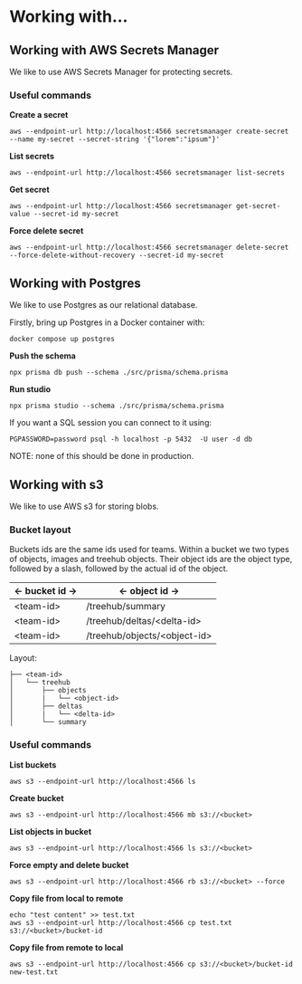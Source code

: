 # Working with...


## Working with AWS Secrets Manager

We like to use AWS Secrets Manager for protecting secrets.

### Useful commands

**Create a secret**
```
aws --endpoint-url http://localhost:4566 secretsmanager create-secret --name my-secret --secret-string '{"lorem":"ipsum"}'
```

**List secrets**
```
aws --endpoint-url http://localhost:4566 secretsmanager list-secrets
```

**Get secret**
```
aws --endpoint-url http://localhost:4566 secretsmanager get-secret-value --secret-id my-secret
```

**Force delete secret**
```
aws --endpoint-url http://localhost:4566 secretsmanager delete-secret --force-delete-without-recovery --secret-id my-secret
```


## Working with Postgres

We like to use Postgres as our relational database.

Firstly, bring up Postgres in a Docker container with:

```
docker compose up postgres
```

**Push the schema**
```
npx prisma db push --schema ./src/prisma/schema.prisma
```

**Run studio**
```
npx prisma studio --schema ./src/prisma/schema.prisma
```

If you want a SQL session you can connect to it using:
```
PGPASSWORD=password psql -h localhost -p 5432  -U user -d db
```

NOTE: none of this should be done in production.



## Working with s3

We like to use AWS s3 for storing blobs.

### Bucket layout

Buckets ids are the same ids used for teams. Within a bucket we two types of objects, images and treehub objects. Their object ids are the object type, followed by a slash, followed by the actual id of the object.

| <- bucket id -> | <- object id ->    |
| --------------- | ------------------ |
| \<team-id>     | /treehub/summary |
| \<team-id>     | /treehub/deltas/\<delta-id> |
| \<team-id>     | /treehub/objects/\<object-id> |


Layout:

```
├── <team-id>
│   └── treehub
│       ├── objects
│       |   └── <object-id>
│       ├── deltas
│       |   └── <delta-id>
│       └── summary
```


### Useful commands

**List buckets**
```
aws s3 --endpoint-url http://localhost:4566 ls
```

**Create bucket**
```
aws s3 --endpoint-url http://localhost:4566 mb s3://<bucket>
```

**List objects in bucket**
```
aws s3 --endpoint-url http://localhost:4566 ls s3://<bucket>
```

**Force empty and delete bucket**
```
aws s3 --endpoint-url http://localhost:4566 rb s3://<bucket> --force
```

**Copy file from local to remote**
```
echo "test content" >> test.txt
aws s3 --endpoint-url http://localhost:4566 cp test.txt s3://<bucket>/bucket-id
```

**Copy file from remote to local**
```
aws s3 --endpoint-url http://localhost:4566 cp s3://<bucket>/bucket-id new-test.txt
```